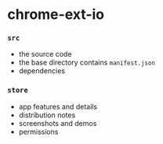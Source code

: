 # chrome-ext-io

### `src`
  + the source code
  + the base directory contains `manifest.json`
  + dependencies

### `store` 
  + app features and details
  + distribution notes
  + screenshots and demos
  + permissions

